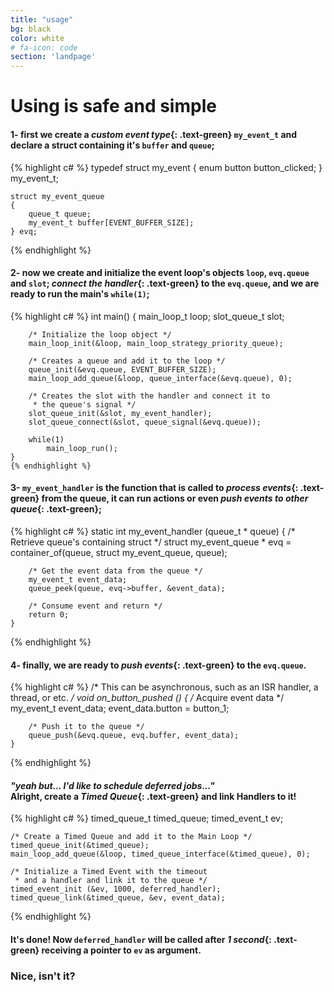 ```yaml
---
title: "usage"
bg: black
color: white
# fa-icon: code
section: 'landpage'
---
```


# Using is safe and simple

#### **1-** first we create a *custom event type*{: .text-green} `my_event_t` and declare a struct containing it's `buffer` and `queue`;

{% highlight c# %}
    typedef struct my_event
    {
        enum button button_clicked;
    } my_event_t;

    struct my_event_queue
    {
        queue_t queue;
        my_event_t buffer[EVENT_BUFFER_SIZE];
    } evq;
{% endhighlight %}

#### **2-** now we create and initialize the event loop's objects `loop`, `evq.queue` and `slot`; *connect the handler*{: .text-green} to the `evq.queue`, and we are ready to run the main's `while(1)`;

{% highlight c# %}
    int main()
    {
        main_loop_t loop;
        slot_queue_t slot;

        /* Initialize the loop object */
        main_loop_init(&loop, main_loop_strategy_priority_queue);

        /* Creates a queue and add it to the loop */
        queue_init(&evq.queue, EVENT_BUFFER_SIZE);
        main_loop_add_queue(&loop, queue_interface(&evq.queue), 0);

        /* Creates the slot with the handler and connect it to
         * the queue's signal */
        slot_queue_init(&slot, my_event_handler);
        slot_queue_connect(&slot, queue_signal(&evq.queue));

        while(1)
            main_loop_run();
    }
    {% endhighlight %}

#### **3-** `my_event_handler` is the function that is called to *process events*{: .text-green} from the queue, it can run actions or even *push events to other queue*{: .text-green};

{% highlight c# %}
    static int my_event_handler (queue_t * queue)
    {
        /* Retrieve queue's containing struct */
        struct my_event_queue * evq = container_of(queue,
                                                   struct my_event_queue,
                                                   queue);

        /* Get the event data from the queue */
        my_event_t event_data;
        queue_peek(queue, evq->buffer, &event_data);

        /* Consume event and return */
        return 0;
    }
{% endhighlight %}

#### **4-** finally, we are ready to *push events*{: .text-green} to the `evq.queue`.

{% highlight c# %}
    /* This can be asynchronous, such as an ISR handler, a thread, or etc. */
    void on_button_pushed ()
    {
        /* Acquire event data */
        my_event_t event_data;
        event_data.button = button_1;

        /* Push it to the queue */
        queue_push(&evq.queue, evq.buffer, event_data);
    }
{% endhighlight %}

#### *"yeah but... I'd like to schedule deferred jobs..."*<br>Alright, create a *Timed Queue*{: .text-green} and link Handlers to it!

{% highlight c# %}
    timed_queue_t timed_queue;
    timed_event_t ev;

    /* Create a Timed Queue and add it to the Main Loop */
    timed_queue_init(&timed_queue);
    main_loop_add_queue(&loop, timed_queue_interface(&timed_queue), 0);

    /* Initialize a Timed Event with the timeout
     * and a handler and link it to the queue */
    timed_event_init (&ev, 1000, deferred_handler);
    timed_queue_link(&timed_queue, &ev, event_data);
{% endhighlight %}

#### It's done! Now `deferred_handler` will be called after *1 second*{: .text-green} receiving a pointer to `ev` as argument.

### Nice, isn't it?
